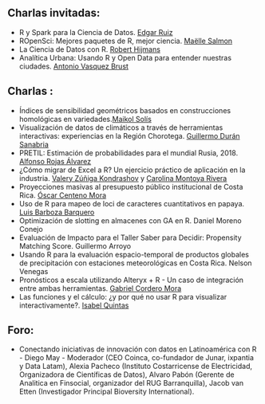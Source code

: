 ## Charlas invitadas:

* R y Spark para la Ciencia de Datos.	[Edgar Ruiz](https://twitter.com/theotheredgar)
* ROpenSci: Mejores paquetes de R, mejor ciencia.	[Maëlle Salmon](https://twitter.com/ma_salmon)
* La Ciencia de Datos con R.	[Robert Hijmans](https://rspatial.org/)
* Analítica Urbana: Usando R y Open Data para entender nuestras ciudades.	[Antonio Vasquez Brust](https://twitter.com/vazquezbrust)

## Charlas : 

* Índices de sensibilidad geométricos basados en construcciones homológicas en variedades.[Maikol Solís](https://twitter.com/maikol_solis)
* Visualización de datos de climáticos a través de herramientas interactivas: experiencias en la Región Chorotega. [Guillermo Durán Sanabria](https://twitter.com/gds506)
* PRETIL: Estimación de probabilidades para el mundial Rusia, 2018. [Alfonso Rojas Álvarez](https://twitter.com/alf10087)
* ¿Cómo migrar de Excel a R? Un ejercicio práctico de aplicación en la industria. [Valery Zúñiga Kondrashov](https://www.linkedin.com/in/valery-z%C3%BA%C3%B1iga-kondrashov-b53798171?originalSubdomain=cr) y [Carolina Montoya Rivera](https://www.linkedin.com/in/carolina-montoya-rivera-382a57135/en/?originalSubdomain=cr)
* Proyecciones masivas al presupuesto público institucional de Costa Rica. [Óscar Centeno Mora](https://www.linkedin.com/in/oscar-centeno-mora-0a17a35b/)
* Uso de R para mapeo de loci de caracteres cuantitativos en papaya. [Luis Barboza Barquero](http://www.agronomia.ucr.ac.cr/sitio/index.php?option=com_content&view=article&id=122:barboza-barquero-luis&catid=12&Itemid=106)
* Optimización de slotting en almacenes con GA en R. Daniel Moreno Conejo
* Evaluación de Impacto para el Taller Saber para Decidir: Propensity Matching Score. Guillermo Arroyo
* Usando R para la evaluación espacio-temporal de productos globales de precipitación con estaciones meteorológicas en Costa Rica. Nelson Venegas
* Pronósticos a escala utilizando Alteryx + R - Un caso de integración entre ambas herramientas. [Gabriel Cordero Mora](https://twitter.com/DantaAnalytics)
* Las funciones y el cálculo: ¿y por qué no usar R para visualizar interactivamente?. [Isabel Quintas](https://www.linkedin.com/in/isabel-quintas-1815a328/)

## Foro:

* Conectando iniciativas de innovación con datos en Latinoamérica con R - Diego May - Moderador (CEO Coinca, co-fundador de Junar, ixpantia y Data Latam), Alexia Pacheco (Instituto Costarricense de Electricidad, Organizadora de Científicas de Datos), Alvaro Pabón (Gerente de Analitica en Finsocial, organizador del RUG Barranquilla), Jacob van Etten (Investigador Principal Bioversity International).
